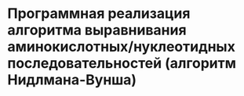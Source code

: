 # Программная реализация алгоритма выравнивания аминокислотных/нуклеотидных последовательностей (алгоритм Нидлмана-Вунша)
